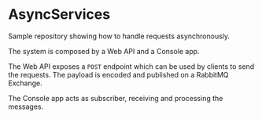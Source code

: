 # AsyncServices
Sample repository showing how to handle requests asynchronously.

The system is composed by a Web API and a Console app.

The Web API exposes a `POST` endpoint which can be used by clients to send the requests. The payload is encoded and published on a RabbitMQ Exchange. 

The Console app acts as subscriber, receiving and processing the messages.